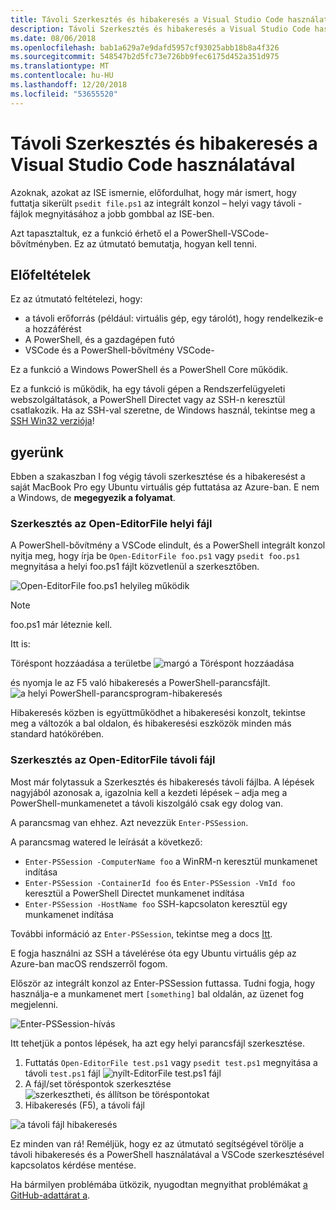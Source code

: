 ```yaml
---
title: Távoli Szerkesztés és hibakeresés a Visual Studio Code használatával
description: Távoli Szerkesztés és hibakeresés a Visual Studio Code használatával
ms.date: 08/06/2018
ms.openlocfilehash: bab1a629a7e9dafd5957cf93025abb18b8a4f326
ms.sourcegitcommit: 548547b2d5fc73e726bb9fec6175d452a351d975
ms.translationtype: MT
ms.contentlocale: hu-HU
ms.lasthandoff: 12/20/2018
ms.locfileid: "53655520"
---
```

# <a name="using-visual-studio-code-for-remote-editing-and-debugging"></a>Távoli Szerkesztés és hibakeresés a Visual Studio Code használatával

Azoknak, azokat az ISE ismernie, előfordulhat, hogy már ismert, hogy futtatja sikerült `psedit file.ps1` az integrált konzol – helyi vagy távoli - fájlok megnyitásához a jobb gombbal az ISE-ben.

Azt tapasztaltuk, ez a funkció érhető el a PowerShell-VSCode-bővítményben. Ez az útmutató bemutatja, hogyan kell tenni.

## <a name="prerequisites"></a>Előfeltételek

Ez az útmutató feltételezi, hogy:

- a távoli erőforrás (például: virtuális gép, egy tárolót), hogy rendelkezik-e a hozzáférést
- A PowerShell, és a gazdagépen futó
- VSCode és a PowerShell-bővítmény VSCode-

Ez a funkció a Windows PowerShell és a PowerShell Core működik.

Ez a funkció is működik, ha egy távoli gépen a Rendszerfelügyeleti webszolgáltatások, a PowerShell Directet vagy az SSH-n keresztül csatlakozik. Ha az SSH-val szeretne, de Windows használ, tekintse meg a [SSH Win32 verziója](https://github.com/PowerShell/Win32-OpenSSH)!

## <a name="lets-go"></a>gyerünk

Ebben a szakaszban I fog végig távoli szerkesztése és a hibakeresést a saját MacBook Pro egy Ubuntu virtuális gép futtatása az Azure-ban. E nem a Windows, de **megegyezik a folyamat**.

### <a name="local-file-editing-with-open-editorfile"></a>Szerkesztés az Open-EditorFile helyi fájl

A PowerShell-bővítmény a VSCode elindult, és a PowerShell integrált konzol nyitja meg, hogy írja be `Open-EditorFile foo.ps1` vagy `psedit foo.ps1` megnyitása a helyi foo.ps1 fájlt közvetlenül a szerkesztőben.

![Open-EditorFile foo.ps1 helyileg működik](https://user-images.githubusercontent.com/2644648/34895897-7c2c46ac-f79c-11e7-9410-a252aff52f13.png)

>[!NOTE]
> foo.ps1 már léteznie kell.

Itt is:

Töréspont hozzáadása a területbe ![margó a Töréspont hozzáadása](https://user-images.githubusercontent.com/2644648/34895893-7bdc38e2-f79c-11e7-8026-8ad53f9a1bad.png)

és nyomja le az F5 való hibakeresés a PowerShell-parancsfájlt.
![a helyi PowerShell-parancsprogram-hibakeresés](https://user-images.githubusercontent.com/2644648/34895894-7bedb874-f79c-11e7-9180-7e0dc2d02af8.png)

Hibakeresés közben is együttműködhet a hibakeresési konzolt, tekintse meg a változók a bal oldalon, és hibakeresési eszközök minden más standard hatókörében.

### <a name="remote-file-editing-with-open-editorfile"></a>Szerkesztés az Open-EditorFile távoli fájl

Most már folytassuk a Szerkesztés és hibakeresés távoli fájlba. A lépések nagyjából azonosak a, igazolnia kell a kezdeti lépések – adja meg a PowerShell-munkamenetet a távoli kiszolgáló csak egy dolog van.

A parancsmag van ehhez. Azt nevezzük `Enter-PSSession`.

A parancsmag watered le leírását a következő:

- `Enter-PSSession -ComputerName foo` a WinRM-n keresztül munkamenet indítása
- `Enter-PSSession -ContainerId foo` és `Enter-PSSession -VmId foo` keresztül a PowerShell Directet munkamenet indítása
- `Enter-PSSession -HostName foo` SSH-kapcsolaton keresztül egy munkamenet indítása

További információ az `Enter-PSSession`, tekintse meg a docs [Itt](https://docs.microsoft.com/en-us/powershell/module/microsoft.powershell.core/enter-pssession?view=powershell-6).

E fogja használni az SSH a távelérése óta egy Ubuntu virtuális gép az Azure-ban macOS rendszerről fogom.

Először az integrált konzol az Enter-PSSession futtassa. Tudni fogja, hogy használja-e a munkamenet mert `[something]` bal oldalán, az üzenet fog megjelenni.

![Enter-PSSession-hívás](https://user-images.githubusercontent.com/2644648/34895896-7c18e0bc-f79c-11e7-9b36-6f4bd0e9b0db.png)

Itt tehetjük a pontos lépések, ha azt egy helyi parancsfájl szerkesztése.

1. Futtatás `Open-EditorFile test.ps1` vagy `psedit test.ps1` megnyitása a távoli `test.ps1` fájl ![nyílt-EditorFile test.ps1 fájl](https://user-images.githubusercontent.com/2644648/34895898-7c3e6a12-f79c-11e7-8bdf-549b591ecbcb.png)
2. A fájl/set töréspontok szerkesztése ![szerkesztheti, és állítson be töréspontokat](https://user-images.githubusercontent.com/2644648/34895892-7bb68246-f79c-11e7-8c0a-c2121773afbb.png)
3. Hibakeresés (F5), a távoli fájl

![a távoli fájl hibakeresés](https://user-images.githubusercontent.com/2644648/34895895-7c040782-f79c-11e7-93ea-47724fa5c10d.png)

Ez minden van rá! Reméljük, hogy ez az útmutató segítségével törölje a távoli hibakeresés és a PowerShell használatával a VSCode szerkesztésével kapcsolatos kérdése mentése.

Ha bármilyen problémába ütközik, nyugodtan megnyithat problémákat [a GitHub-adattárat a](http://github.com/powershell/vscode-powershell).
